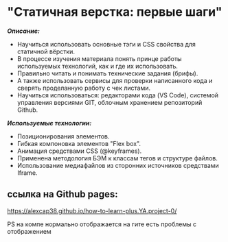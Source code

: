 ﻿# "Статичная верстка: первые шаги"

***Описание:***
- Научиться использовать основные тэги и CSS свойства для статичной вёрстки.
- В процессе изучения материала понять принце работы используемых технологий, как и где их использовать.
- Правильно читать и понимать технические задания (брифы).
- А также использовать сервисы для проверки написанного кода и сверять проделанную работу с чек листами.
- Научиться использоваться: редакторами кода (VS Code), системой управления версиями GIT, облочным хранением репозиторий Github.

***Используемые технологии:***
- Позиционирования элементов.
- Гибкая компоновка элементов "Flex box".
- Анимация средствами CSS (@keyframes).
- Применена методология БЭМ к классам тегов и структуре файлов.
- Использование медиафайлов из сторонних источников средствами Iframe.

## ссылка на Github pages:

https://alexcap38.github.io/how-to-learn-plus.YA.project-0/

PS на компе нормально отображается на гите есть проблемы с отображением 
